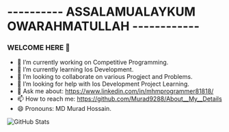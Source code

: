 # ---------- ASSALAMUALAYKUM  OWARAHMATULLAH ------------

### WELCOME HERE 👋

- 🔭 I’m currently working on Competitive Programming. 
- 🌱 I’m currently learning Ios Development.
- 👯 I’m looking to collaborate on various Progject and Problems.
- 🤔 I’m looking for help with Ios Development Project Learning.
- 💬 Ask me about: https://www.linkedin.com/in/mhmprogrammer81818/
- 📫 How to reach me: https://github.com/Murad9288/About__My__Details
- 😄 Pronouns: MD Murad Hossain.


![GitHub Stats](https://github-readme-stats.vercel.app/api?username=Murad9288&theme=cobalt)

